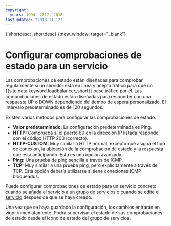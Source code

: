 ```yaml
---
copyright:
  years: 1994, 2017, 2018
lastupdated: "2018-11-12"
---
```


{:shortdesc: .shortdesc}
{:new_window: target="_blank"}

# Configurar comprobaciones de estado para un servicio

Las comprobaciones de estado están diseñadas para comprobar regularmente si un servidor está en línea y acepta tráfico para que un {{site.data.keyword.loadbalancer_short}} pase tráfico por él. Las comprobaciones de estado están diseñadas para responder con una respuesta UP o DOWN dependiendo del tiempo de espera personalizado. El intervalo predeterminado es de 120 segundos.

Existen varios métodos para configurar las comprobaciones de estado.

- **Valor predeterminado:** La configuración predeterminada es Ping.
- **HTTP:** Comprueba si el puerto 80 en la dirección IP listada responde con el código HTTP 200 (correcto).
- **HTTP-CUSTOM:** Muy similar a HTTP normal, excepto que asigna el tipo de conexión, la ubicación de la comprobación de estado y la respuesta que está anticipando. Esta es una opción avanzada.
- **Ping:** Una prueba de ping sencilla a través de ICMP.
- **TCP:** Muy similar a una prueba ping, pero explícitamente a través de TCP. Esta opción debería utilizarse si tiene conexiones ICMP bloqueados.

Puede configurar comprobaciones de estado para un servicio concreto cuando se [añada el servicio a un grupo de servicios](add-service-service-group.html) o cuando se [edite el servicio](edit-service-load-balancer.html) después de que se haya creado.

Una vez que se haya guardado la configuración, los cambios entrarán en vigor inmediatamente. Podrá supervisar el estado de sus comprobaciones de estado desde el icono de estado del grupo de servicios.
